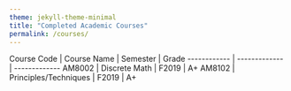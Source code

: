 ```yaml
---
theme: jekyll-theme-minimal
title: "Completed Academic Courses"
permalink: /courses/
---
```


Course Code | Course Name | Semester | Grade
------------ | ------------- | ------------- 
AM8002 | Discrete Math | F2019 | A+
AM8102 | Principles/Techniques | F2019 | A+
